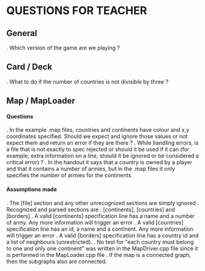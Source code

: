 # QUESTIONS FOR TEACHER

## General

 . Which version of the game are we playing ?

## Card / Deck

 . What to do if the number of countries is not divisible by three ?

## Map / MapLoader

#### Questions

 . In the example .map files, countries and continents have colour and x,y coordinates specified. Should we expect and ignore those values
    or not expect them and return an error if they are there ?
 . While handling errors, is a file that is not exactly to spec rejected or should it be used if it can (for example, extra information on a line, should it be ignored or be considered a critical error) ?
 . In the handout it says that a country is owned by a player and that it contains a number of armies, but in the .map files it only specifies the number of armies for the continents.

#### Assumptions made

 . The [file] section and any other unrecognized sections are simply ignored
 . Recognized and parsed sections are : [continents], [countries] and [borders]
 . A valid [continents] specification line has a name and a number of army. Any more information will trigger an error
 . A valid [countries] specification line has an id, a name and a continent. Any more information will trigger an error
 . A valid [borders] specification line has a country id and a list of neighbours (unrestricted).
 . No test for "each country must belong to one and only one continent" was written in the MapDriver.cpp file since it is performed in the MapLoader.cpp file
 . If the map is a connected graph, then the subgraphs also are connected.
